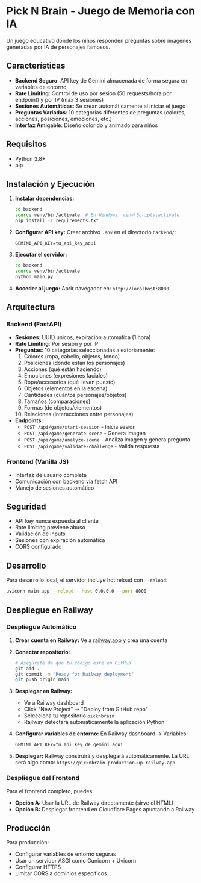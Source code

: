 # Pick N Brain - Juego de Memoria con IA

Un juego educativo donde los niños responden preguntas sobre imágenes generadas por IA de personajes famosos.

## Características

- **Backend Seguro**: API key de Gemini almacenada de forma segura en variables de entorno
- **Rate Limiting**: Control de uso por sesión (50 requests/hora por endpoint) y por IP (máx 3 sesiones)
- **Sesiones Automáticas**: Se crean automáticamente al iniciar el juego
- **Preguntas Variadas**: 10 categorías diferentes de preguntas (colores, acciones, posiciones, emociones, etc.)
- **Interfaz Amigable**: Diseño colorido y animado para niños

## Requisitos

- Python 3.8+
- pip

## Instalación y Ejecución

1. **Instalar dependencias:**
   ```bash
   cd backend
   source venv/bin/activate  # En Windows: venv\Scripts\activate
   pip install -r requirements.txt
   ```

2. **Configurar API key:**
   Crear archivo `.env` en el directorio `backend/`:
   ```
   GEMINI_API_KEY=tu_api_key_aqui
   ```

3. **Ejecutar el servidor:**
   ```bash
   cd backend
   source venv/bin/activate
   python main.py
   ```

4. **Acceder al juego:**
   Abrir navegador en: `http://localhost:8000`

## Arquitectura

### Backend (FastAPI)
- **Sesiones**: UUID únicos, expiración automática (1 hora)
- **Rate Limiting**: Por sesión y por IP
- **Preguntas**: 10 categorías seleccionadas aleatoriamente:
  1. Colores (ropa, cabello, objetos, fondo)
  2. Posiciones (dónde están los personajes)
  3. Acciones (qué están haciendo)
  4. Emociones (expresiones faciales)
  5. Ropa/accesorios (qué llevan puesto)
  6. Objetos (elementos en la escena)
  7. Cantidades (cuántos personajes/objetos)
  8. Tamaños (comparaciones)
  9. Formas (de objetos/elementos)
  10. Relaciones (interacciones entre personajes)
- **Endpoints**:
  - `POST /api/game/start-session` - Inicia sesión
  - `POST /api/game/generate-scene` - Genera imagen
  - `POST /api/game/analyze-scene` - Analiza imagen y genera pregunta
  - `POST /api/game/validate-challenge` - Valida respuesta

### Frontend (Vanilla JS)
- Interfaz de usuario completa
- Comunicación con backend vía fetch API
- Manejo de sesiones automático

## Seguridad

- API key nunca expuesta al cliente
- Rate limiting previene abuso
- Validación de inputs
- Sesiones con expiración automática
- CORS configurado

## Desarrollo

Para desarrollo local, el servidor incluye hot reload con `--reload`:

```bash
uvicorn main:app --reload --host 0.0.0.0 --port 8000
```

## Despliegue en Railway

### Despliegue Automático

1. **Crear cuenta en Railway:**
   Ve a [railway.app](https://railway.app) y crea una cuenta

2. **Conectar repositorio:**
   ```bash
   # Asegúrate de que tu código esté en GitHub
   git add .
   git commit -m "Ready for Railway deployment"
   git push origin main
   ```

3. **Desplegar en Railway:**
   - Ve a Railway dashboard
   - Click "New Project" → "Deploy from GitHub repo"
   - Selecciona tu repositorio `picknbrain`
   - Railway detectará automáticamente la aplicación Python

4. **Configurar variables de entorno:**
   En Railway dashboard → Variables:
   ```
   GEMINI_API_KEY=tu_api_key_de_gemini_aqui
   ```

5. **Desplegar:**
   Railway construirá y desplegará automáticamente. La URL será algo como:
   `https://picknbrain-production.up.railway.app`

### Despliegue del Frontend

Para el frontend completo, puedes:
- **Opción A:** Usar la URL de Railway directamente (sirve el HTML)
- **Opción B:** Desplegar frontend en Cloudflare Pages apuntando a Railway

## Producción

Para producción:
- Configurar variables de entorno seguras
- Usar un servidor ASGI como Gunicorn + Uvicorn
- Configurar HTTPS
- Limitar CORS a dominios específicos
